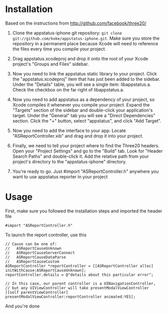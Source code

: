 Installation
============

Based on the instructions from http://github.com/facebook/three20/

1. Clone the appstatus-iphone git repository: `git clone git://github.com/koke/appstatus-iphone.git`.  Make sure 
   you store the repository in a permanent place because Xcode will need to reference the files
   every time you compile your project.

2. Drag appstatus.xcodeproj and drop it onto the root of your Xcode project's "Groups and Files"  sidebar.  

3. Now you need to link the appstatus static library to your project. Click the
"appstatus.xcodeproj" item that has just been added to the sidebar. Under the "Details"
table, you will see a single item: libappstatus.a. Check the checkbox on the far right of
libappstatus.a.

4. Now you need to add appstatus as a dependency of your project, so Xcode compiles it whenever
you compile your project. Expand the "Targets" section of the sidebar and double-click
your application's target. Under the "General" tab you will see a "Direct Dependencies"
section. Click the "+" button, select "appstatus", and click "Add Target".

5. Now you need to add the interface to your app.  Locate "ASReportController.xib" and drag and drop it into your project. 

6. Finally, we need to tell your project where to find the Three20 headers.  Open your
   "Project Settings" and go to the "Build" tab. Look for "Header Search Paths" and double-click
   it.  Add the relative path from your project's directory to the "appstatus-iphone" directory.

8. You're ready to go.  Just #import "ASReportController.h" anywhere you want to use appstatus reporter
   in your project

Usage
=====

First, make sure you followed the installation steps and imported the header file

    #import "ASReportController.h"

To launch the report controller, use this

    // Cause can be one of: 
    //   ASReportCauseUnknown
    //   ASReportCauseServerConnect
    //   ASReportCauseDataParse
    //   ASReportCauseCustom
    ASReportController *reportController = [[ASReportController alloc] initWithCause:ASReportCauseUnknown];
    reportController.details = @"details about this particular error";

    // In this case, our parent controller is a UINavigationController, 
    // but any UIViewController will take presentModalViewController
    [[self parentViewController] presentModalViewController:reportController animated:YES];

And you're done
